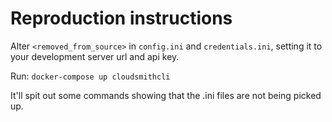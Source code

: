 # Reproduction instructions

Alter `<removed_from_source>` in `config.ini` and `credentials.ini`, setting it to your development server url and api key.

Run: `docker-compose up cloudsmithcli`

It'll spit out some commands showing that the .ini files are not being picked up.
